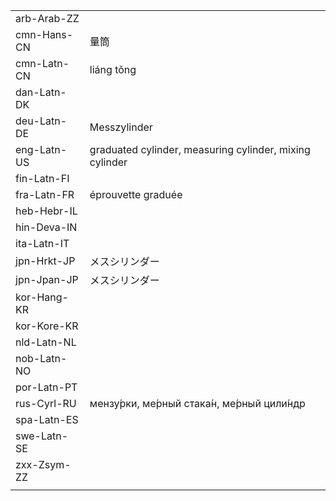 | | | |
|-|-|-|
| arb-Arab-ZZ |  |  |
| cmn-Hans-CN | 量筒 |  |
| cmn-Latn-CN | liáng tǒng |  |
| dan-Latn-DK |  |  |
| deu-Latn-DE | Messzylinder |  |
| eng-Latn-US | graduated cylinder, measuring cylinder, mixing cylinder |  |
| fin-Latn-FI |  |  |
| fra-Latn-FR | éprouvette graduée |  |
| heb-Hebr-IL |  |  |
| hin-Deva-IN |  |  |
| ita-Latn-IT |  |  |
| jpn-Hrkt-JP | メスシリンダー |  |
| jpn-Jpan-JP | メスシリンダー |  |
| kor-Hang-KR |  |  |
| kor-Kore-KR |  |  |
| nld-Latn-NL |  |  |
| nob-Latn-NO |  |  |
| por-Latn-PT |  |  |
| rus-Cyrl-RU | мензу́рки, ме́рный стака́н, ме́рный цили́ндр |  |
| spa-Latn-ES |  |  |
| swe-Latn-SE |  |  |
| zxx-Zsym-ZZ |  |  |
|  |  |  |
